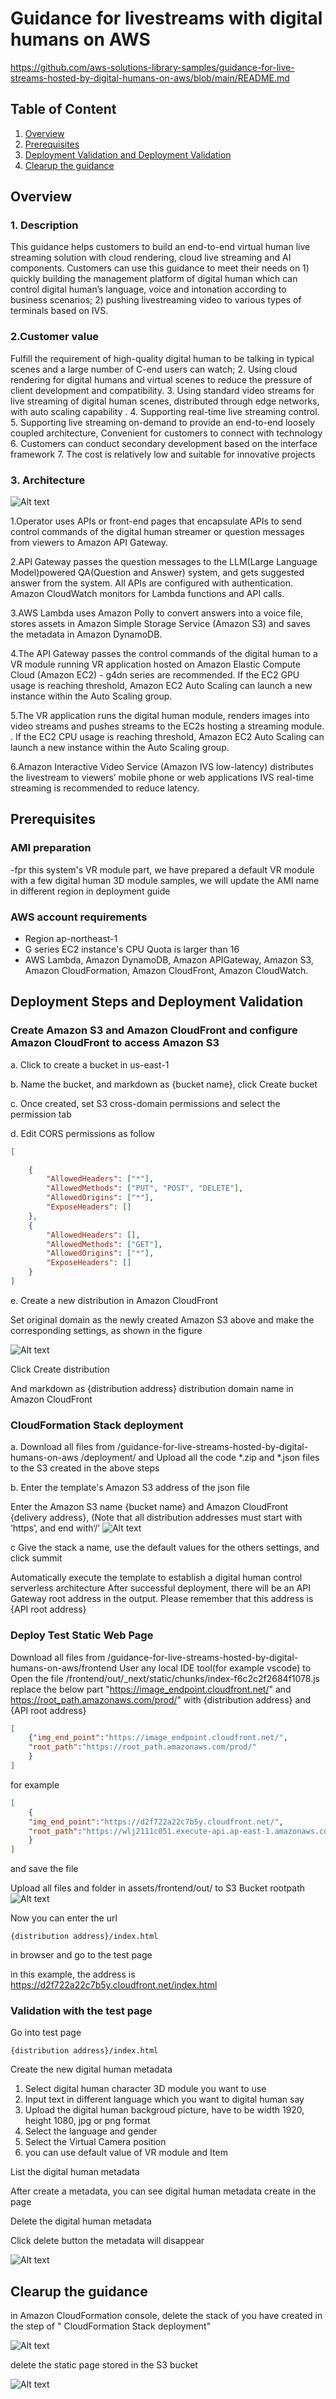 # Guidance for livestreams with digital humans on AWS


https://github.com/aws-solutions-library-samples/guidance-for-live-streams-hosted-by-digital-humans-on-aws/blob/main/README.md
## Table of Content 

1. [Overview](#overview-required)
2. [Prerequisites](#prerequisites-required)
3. [Deployment Validation and Deployment Validation ](#Deployment-Steps-and-Deployment-Validation)
4. [Clearup the guidance ](#Clearup-the-guidance)



## Overview 

### 1. Description
This guidance helps customers to build an end-to-end virtual human live streaming solution with cloud rendering, cloud live streaming and AI components. Customers can use this guidance to meet their needs on 1) quickly building the management platform of digital human which can control digital human’s language, voice and intonation according to business scenarios; 2) pushing livestreaming video to various types of terminals based on IVS.
### 2.Customer value
Fulfill the requirement of high-quality digital human to be talking in typical scenes and a large number of C-end users can watch; 2. Using cloud rendering for digital humans and virtual scenes to reduce the pressure of client development and compatibility. 3. Using standard video streams for live streaming of digital human scenes, distributed through edge networks, with auto scaling capability . 4. Supporting real-time live streaming control. 5. Supporting live streaming on-demand to provide an end-to-end loosely coupled architecture, Convenient for customers to connect with technology 6. Customers can conduct secondary development based on the interface framework 7. The cost is relatively low and suitable for innovative projects

### 3. Architecture

![Alt text](https://github.com/aws-solutions-library-samples/guidance-for-live-streams-hosted-by-digital-humans-on-aws/blob/main/assets/images/architecture.jpg)


1.Operator uses APIs or front-end pages that encapsulate APIs to send control commands of the digital human streamer or question messages from viewers to Amazon API Gateway.

2.API Gateway passes the question messages to the LLM(Large Language Model)powered QA(Question and Answer) system, and gets suggested answer from the system. All APIs are configured with authentication. Amazon CloudWatch monitors for Lambda functions and API calls.

3.AWS Lambda uses Amazon Polly to convert  answers into a voice file, stores assets in Amazon Simple Storage Service (Amazon S3) and saves the metadata in Amazon DynamoDB.

4.The API Gateway passes the control commands of the digital human to a VR module running VR application hosted on Amazon Elastic Compute Cloud (Amazon EC2) - g4dn series are recommended. If the EC2 GPU usage is reaching threshold, Amazon EC2 Auto Scaling can launch a new instance within the Auto Scaling group.

5.The VR application runs the digital human module, renders images into video streams and pushes streams to the EC2s hosting a streaming module. . If the EC2 CPU usage is reaching threshold, Amazon EC2 Auto Scaling can launch a new instance within the Auto Scaling group.

6.Amazon Interactive Video Service (Amazon IVS low-latency) distributes the livestream to viewers’ mobile phone or web applications
IVS real-time streaming is recommended to reduce latency.


## Prerequisites 

### AMI preparation
-fpr this system's VR module part, we have prepared a default VR module with a few digital human 3D module samples, we will update the AMI name in different region in deployment guide


### AWS account requirements 

- Region ap-northeast-1
- G series EC2 instance's CPU Quota is larger than 16
- AWS Lambda, Amazon DynamoDB, Amazon APIGateway, Amazon S3, Amazon CloudFormation, Amazon CloudFront, Amazon CloudWatch.



## Deployment Steps and Deployment Validation 

### Create Amazon S3 and Amazon CloudFront and configure Amazon CloudFront to access Amazon S3
a.	Click to create a bucket in us-east-1  

b.	Name the bucket, and markdown as {bucket name}, click Create bucket

c.	Once created, set S3 cross-domain permissions and select the permission tab

d.	Edit CORS permissions as follow



```json
[ 

    { 
        "AllowedHeaders": ["*"],
        "AllowedMethods": ["PUT", "POST", "DELETE"], 
        "AllowedOrigins": ["*"],
        "ExposeHeaders": [] 
    },
    { 
        "AllowedHeaders": [], 
        "AllowedMethods": ["GET"], 
        "AllowedOrigins": ["*"],
        "ExposeHeaders": [] 
    } 
]
```


e.	Create a new distribution in Amazon CloudFront

Set original domain as the newly created Amazon S3 above and make the corresponding settings, as shown in the figure

![Alt text](https://github.com/aws-solutions-library-samples/guidance-for-live-streams-hosted-by-digital-humans-on-aws/blob/main/assets/images/Picture1.png)

Click Create distribution

And markdown as {distribution address} distribution domain name in Amazon CloudFront 
 


### CloudFormation Stack deployment

a.	Download all files from /guidance-for-live-streams-hosted-by-digital-humans-on-aws
/deployment/   and Upload all the code *.zip and *.json files to the S3 created in the above steps

b. Enter the template's Amazon S3 address of the json file
 
Enter the Amazon S3 name {bucket name} and Amazon CloudFront {delivery address}, (Note that all distribution addresses must start with ‘https’, and end with‘/’
![Alt text](https://github.com/aws-solutions-library-samples/guidance-for-live-streams-hosted-by-digital-humans-on-aws/blob/main/assets/images/Picture2.png)

c Give the stack a name, use the default values for the others settings, and click summit


Automatically execute the template to establish a digital human control serverless architecture  After successful deployment, there will be an API Gateway root address in the output. Please remember that this address is {API root address} 


### Deploy Test Static Web Page
Download all files from /guidance-for-live-streams-hosted-by-digital-humans-on-aws/frontend
User any local IDE tool(for example vscode) to Open the file /frontend/out/_next/static/chunks/index-f6c2c2f2684f1078.js
replace the below part "https://image_endpoint.cloudfront.net/" and https://root_path.amazonaws.com/prod/" with  {distribution address} and {API root address} 
```json
[
    {"img_end_point":"https://image_endpoint.cloudfront.net/",
    "root_path":"https://root_path.amazonaws.com/prod/"
    }
]
```
for example
```json
[
    {
    "img_end_point":"https://d2f722a22c7b5y.cloudfront.net/",
    "root_path":"https://wlj2111c051.execute-api.ap-east-1.amazonaws.com/prod/"
    }
]
```
and save the file

Upload all files and folder in assets/frontend/out/ to S3 Bucket rootpath
![Alt text](https://github.com/aws-solutions-library-samples/guidance-for-live-streams-hosted-by-digital-humans-on-aws/blob/main/assets/images/frontendfiles.png)

Now you can enter the url
```
{distribution address}/index.html
```
in browser and go to the test page

in this example,  the address is  https://d2f722a22c7b5y.cloudfront.net/index.html

### Validation with the test page

Go into test page 
```
{distribution address}/index.html
```
Create the new digital human metadata

1. Select digital human character 3D module you want to use
2. Input text in different language which you want to digital human say
3. Upload the digital human backgroud picture, have to be width 1920, height 1080, jpg or png format
4. Select the language and gender
5. Select the Virtual Camera position
6. you can use default value of VR module and Item

List the digital human metadata

   After create a metadata, you can see digital human metadata create in the page

Delete the digital human metadata

   Click delete button the metadata will disappear 

![Alt text](https://github.com/aws-solutions-library-samples/guidance-for-live-streams-hosted-by-digital-humans-on-aws/blob/main/assets/images/testpage.png)

## Clearup the guidance

in Amazon CloudFormation console, delete the stack of  you have created in the step of " CloudFormation Stack deployment"

![Alt text](https://github.com/aws-solutions-library-samples/guidance-for-live-streams-hosted-by-digital-humans-on-aws/blob/main/assets/images/deletestack.png)

delete the static page stored in the S3 bucket

![Alt text](https://github.com/aws-solutions-library-samples/guidance-for-live-streams-hosted-by-digital-humans-on-aws/blob/main/assets/images/deletetestpage.png)

